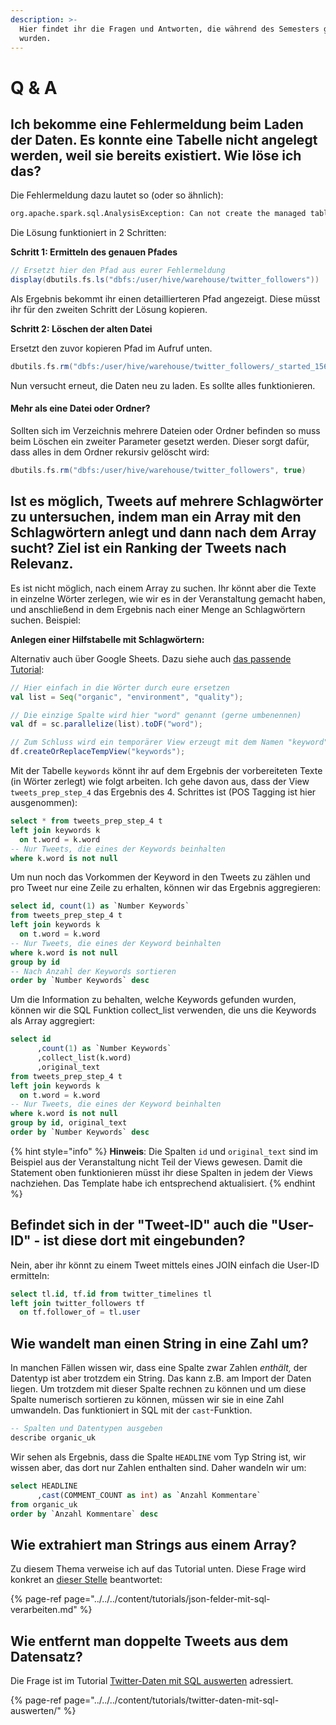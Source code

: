 ```yaml
---
description: >-
  Hier findet ihr die Fragen und Antworten, die während des Semesters gestellt
  wurden.
---
```


# Q & A

## Ich bekomme eine Fehlermeldung beim Laden der Daten. Es konnte eine Tabelle nicht angelegt werden, weil sie bereits existiert. Wie löse ich das?

Die Fehlermeldung dazu lautet so \(oder so ähnlich\): 

```bash
org.apache.spark.sql.AnalysisException: Can not create the managed table('twitter_followers'). The associated location('dbfs:/user/hive/warehouse/twitter_followers') already exists.
```

Die Lösung  funktioniert in 2 Schritten:

**Schritt 1: Ermitteln des genauen Pfades**

```scala
// Ersetzt hier den Pfad aus eurer Fehlermeldung
display(dbutils.fs.ls("dbfs:/user/hive/warehouse/twitter_followers"))
```

Als Ergebnis bekommt ihr einen detaillierteren Pfad angezeigt. Diese müsst ihr für den zweiten Schritt der Lösung kopieren.

**Schritt 2: Löschen der alten Datei**

Ersetzt den zuvor kopieren Pfad im Aufruf unten.

```scala
dbutils.fs.rm("dbfs:/user/hive/warehouse/twitter_followers/_started_1560150859916745977")
```

Nun versucht erneut, die Daten neu zu laden. Es sollte alles funktionieren.

#### Mehr als eine Datei oder Ordner?

Sollten sich im Verzeichnis mehrere Dateien oder Ordner befinden so muss beim Löschen ein zweiter Parameter gesetzt werden. Dieser sorgt dafür, dass alles in dem Ordner rekursiv gelöscht wird:

```scala
dbutils.fs.rm("dbfs:/user/hive/warehouse/twitter_followers", true)
```

## Ist es möglich, Tweets auf mehrere Schlagwörter zu untersuchen, indem man ein Array mit den Schlagwörtern anlegt und dann nach dem Array sucht? Ziel ist ein Ranking der Tweets nach Relevanz.

Es ist nicht möglich, nach einem Array zu suchen. Ihr könnt aber die Texte in einzelne Wörter zerlegen, wie wir es in der Veranstaltung gemacht haben, und anschließend in dem Ergebnis nach einer Menge an Schlagwörtern suchen. Beispiel:

**Anlegen einer Hilfstabelle mit Schlagwörtern:**

Alternativ auch über Google Sheets. Dazu siehe auch [das passende Tutorial](../../../content/tutorials/themen-in-texten-mittels-sql-identifizieren/1-arbeiten-mit-mappingstabellen.md):

```scala
// Hier einfach in die Wörter durch eure ersetzen
val list = Seq("organic", "environment", "quality");

// Die einzige Spalte wird hier "word" genannt (gerne umbenennen)
val df = sc.parallelize(list).toDF("word");

// Zum Schluss wird ein temporärer View erzeugt mit dem Namen "keyword"
df.createOrReplaceTempView("keywords");
```

Mit der Tabelle `keywords` könnt ihr auf dem Ergebnis der vorbereiteten Texte \(in Wörter zerlegt\) wie folgt arbeiten. Ich gehe davon aus, dass der View `tweets_prep_step_4` das Ergebnis des 4. Schrittes ist \(POS Tagging ist hier ausgenommen\):

```sql
select * from tweets_prep_step_4 t
left join keywords k 
  on t.word = k.word
-- Nur Tweets, die eines der Keywords beinhalten
where k.word is not null
```

Um nun noch das Vorkommen der Keyword in den Tweets zu zählen und pro Tweet nur eine Zeile zu erhalten, können wir das Ergebnis aggregieren:

```sql
select id, count(1) as `Number Keywords` 
from tweets_prep_step_4 t
left join keywords k 
  on t.word = k.word
-- Nur Tweets, die eines der Keyword beinhalten
where k.word is not null
group by id
-- Nach Anzahl der Keywords sortieren
order by `Number Keywords` desc
```

Um die Information zu behalten, welche Keywords gefunden wurden, können wir die SQL Funktion collect\_list verwenden, die uns die Keywords als Array aggregiert:

```sql
select id
      ,count(1) as `Number Keywords` 
      ,collect_list(k.word)
      ,original_text
from tweets_prep_step_4 t
left join keywords k 
  on t.word = k.word
-- Nur Tweets, die eines der Keyword beinhalten
where k.word is not null
group by id, original_text
order by `Number Keywords` desc
```

{% hint style="info" %}
**Hinweis**: Die Spalten `id` und `original_text` sind im Beispiel aus der Veranstaltung nicht Teil der Views gewesen. Damit die Statement oben funktionieren müsst ihr diese Spalten in jedem der Views nachziehen. Das Template habe ich entsprechend aktualisiert.
{% endhint %}

## Befindet sich in der "Tweet-ID" auch die "User-ID" - ist diese dort mit eingebunden?

Nein, aber ihr könnt zu einem Tweet mittels eines JOIN einfach die User-ID ermitteln:

```sql
select tl.id, tf.id from twitter_timelines tl
left join twitter_followers tf
  on tf.follower_of = tl.user
```

## Wie wandelt man einen String in eine Zahl um?

In manchen Fällen wissen wir, dass eine Spalte zwar Zahlen _enthält,_ der Datentyp ist aber trotzdem ein String. Das kann z.B. am Import der Daten liegen. Um trotzdem mit dieser Spalte rechnen zu können und um diese Spalte numerisch sortieren zu können, müssen wir sie in eine Zahl umwandeln. Das funktioniert in SQL mit der `cast`-Funktion.

```sql
-- Spalten und Datentypen ausgeben
describe organic_uk
```

Wir sehen als Ergebnis, dass die Spalte `HEADLINE` vom Typ String ist, wir wissen aber, das dort nur Zahlen enthalten sind. Daher wandeln wir um:

```sql
select HEADLINE
      ,cast(COMMENT_COUNT as int) as `Anzahl Kommentare`
from organic_uk
order by `Anzahl Kommentare` desc
```

## Wie extrahiert man Strings aus einem Array?

Zu diesem Thema verweise ich auf das Tutorial unten. Diese Frage wird konkret an [dieser Stelle](../../../content/tutorials/json-felder-mit-sql-verarbeiten.md#arrays-mit-sql-abfragen) beantwortet:

{% page-ref page="../../../content/tutorials/json-felder-mit-sql-verarbeiten.md" %}

## Wie entfernt man doppelte Tweets aus dem Datensatz?

Die Frage ist im Tutorial [Twitter-Daten mit SQL auswerten](../../../content/tutorials/twitter-daten-mit-sql-auswerten/#doppelte-tweets-herausfiltern) adressiert.

{% page-ref page="../../../content/tutorials/twitter-daten-mit-sql-auswerten/" %}

